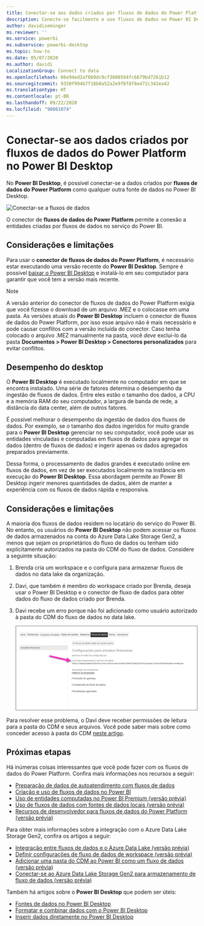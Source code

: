 ```yaml
---
title: Conectar-se aos dados criados por fluxos de dados do Power Platform no Power BI Desktop
description: Conecte-se facilmente e use fluxos de dados no Power BI Desktop
author: davidiseminger
ms.reviewer: ''
ms.service: powerbi
ms.subservice: powerbi-desktop
ms.topic: how-to
ms.date: 05/07/2020
ms.author: davidi
LocalizationGroup: Connect to data
ms.openlocfilehash: 66e94ed2af0b9dc9cf3600594fc6679bd7261b12
ms.sourcegitcommit: 9350f994b7f18b0a52a2e9f8f8f8e472c342ea42
ms.translationtype: HT
ms.contentlocale: pt-BR
ms.lasthandoff: 09/22/2020
ms.locfileid: "90861074"
---
```

# <a name="connect-to-data-created-by-power-platform-dataflows-in-power-bi-desktop"></a>Conectar-se aos dados criados por fluxos de dados do Power Platform no Power BI Desktop
No **Power BI Desktop**, é possível conectar-se a dados criados por **fluxos de dados do Power Platform** como qualquer outra fonte de dados no Power BI Desktop.

![Conectar-se a fluxos de dados](media/desktop-connect-dataflows/connect-dataflows_01.png)

O conector de **fluxos de dados do Power Platform** permite a conexão a entidades criadas por fluxos de dados no serviço do Power BI. 

## <a name="considerations-and-limitations"></a>Considerações e limitações

Para usar o **conector de fluxos de dados do Power Platform**, é necessário estar executando uma versão recente do **Power BI Desktop**. Sempre é possível [baixar o Power BI Desktop](../fundamentals/desktop-get-the-desktop.md) e instalá-lo em seu computador para garantir que você tem a versão mais recente.  

> [!NOTE]
> A versão anterior do conector de fluxos de dados do Power Platform exigia que você fizesse o download de um arquivo .MEZ e o colocasse em uma pasta. As versões atuais do **Power BI Desktop** incluem o conector de fluxos de dados do Power Platform, por isso esse arquivo não é mais necessário e pode causar conflitos com a versão incluída do conector. Caso tenha colocado o arquivo .MEZ manualmente na pasta, você *deve* exclui-lo da pasta **Documentos > Power BI Desktop > Conectores personalizados** para evitar conflitos. 

## <a name="desktop-performance"></a>Desempenho do desktop
O **Power BI Desktop** é executado localmente no computador em que se encontra instalado. Uma série de fatores determina o desempenho da ingestão de fluxos de dados. Entre eles estão o tamanho dos dados, a CPU e a memória RAM do seu computador, a largura de banda de rede, a distância do data center, além de outros fatores.

É possível melhorar o desempenho da ingestão de dados dos fluxos de dados. Por exemplo, se o tamanho dos dados ingeridos for muito grande para o **Power BI Desktop** gerenciar no seu computador, você pode usar as entidades vinculadas e computadas em fluxos de dados para agregar os dados (dentro de fluxos de dados) e ingerir apenas os dados agregados preparados previamente. 

Dessa forma, o processamento de dados grandes é executado online em fluxos de dados, em vez de ser executados localmente na instância em execução do **Power BI Desktop**. Essa abordagem permite ao Power BI Desktop ingerir menores quantidades de dados, além de manter a experiência com os fluxos de dados rápida e responsiva.

## <a name="considerations-and-limitations"></a>Considerações e limitações

A maioria dos fluxos de dados residem no locatário do serviço do Power BI. No entanto, os usuários do **Power BI Desktop** não podem acessar os fluxos de dados armazenados na conta do Azure Data Lake Storage Gen2, a menos que sejam os proprietários do fluxo de dados ou tenham sido explicitamente autorizados na pasta do CDM do fluxo de dados. Considere a seguinte situação:

1.  Brenda cria um workspace e o configura para armazenar fluxos de dados no data lake da organização.
2.  Davi, que também é membro do workspace criado por Brenda, deseja usar o Power BI Desktop e o conector de fluxo de dados para obter dados do fluxo de dados criado por Brenda.
3.  Davi recebe um erro porque não foi adicionado como usuário autorizado à pasta do CDM do fluxo de dados no data lake.

    ![Erro ao tentar usar o fluxo de dados](media/service-dataflows-configure-workspace-storage-settings/dataflow-storage-settings_08.jpg)

Para resolver esse problema, o Davi deve receber permissões de leitura para a pasta do CDM e seus arquivos. Você pode saber mais sobre como conceder acesso à pasta do CDM [neste artigo](./service-dataflows-azure-data-lake-integration.md).




## <a name="next-steps"></a>Próximas etapas
Há inúmeras coisas interessantes que você pode fazer com os fluxos de dados do Power Platform. Confira mais informações nos recursos a seguir:

* [Preparação de dados de autoatendimento com fluxos de dados](service-dataflows-overview.md)
* [Criação e uso de fluxos de dados no Power BI](service-dataflows-create-use.md)
* [Uso de entidades computadas no Power BI Premium (versão prévia)](service-dataflows-computed-entities-premium.md)
* [Uso de fluxos de dados com fontes de dados locais (versão prévia)](service-dataflows-on-premises-gateways.md)
* [Recursos de desenvolvedor para fluxos de dados do Power Platform (versão prévia)](service-dataflows-developer-resources.md)

Para obter mais informações sobre a integração com o Azure Data Lake Storage Gen2, confira os artigos a seguir:

* [Integração entre fluxos de dados e o Azure Data Lake (versão prévia)](service-dataflows-azure-data-lake-integration.md)
* [Definir configurações de fluxo de dados de workspace (versão prévia)](service-dataflows-configure-workspace-storage-settings.md)
* [Adicionar uma pasta do CDM ao Power BI como um fluxo de dados (versão prévia)](service-dataflows-add-cdm-folder.md)
* [Conectar-se ao Azure Data Lake Storage Gen2 para armazenamento de fluxo de dados (versão prévia)](service-dataflows-connect-azure-data-lake-storage-gen2.md)

Também há artigos sobre o **Power BI Desktop** que podem ser úteis:

* [Fontes de dados no Power BI Desktop](../connect-data/desktop-data-sources.md)
* [Formatar e combinar dados com o Power BI Desktop](../connect-data/desktop-shape-and-combine-data.md)
* [Inserir dados diretamente no Power BI Desktop](../connect-data/desktop-enter-data-directly-into-desktop.md)